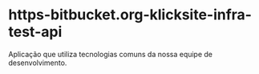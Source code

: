 # https-bitbucket.org-klicksite-infra-test-api
Aplicação que utiliza tecnologias comuns da nossa equipe de desenvolvimento.
